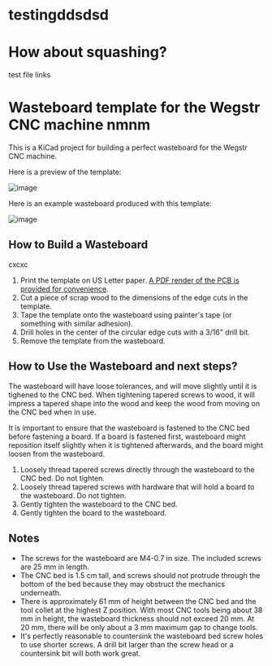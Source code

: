 # testingddsdsd

# How about squashing?
test file links

# Wasteboard template for the Wegstr CNC machine nmnm

This is a KiCad project for building a perfect wasteboard for the Wegstr CNC machine.

Here is a preview of the template:

![image](https://user-images.githubusercontent.com/820984/121825921-e75a0180-cc69-11eb-842d-b607f34cf5ca.png)

Here is an example wasteboard produced with this template:

![image](https://user-images.githubusercontent.com/820984/121826411-5b95a480-cc6c-11eb-905b-65e3aeb3ab73.png)

## How to Build a Wasteboard
cxcxc
1. Print the template on US Letter paper.  [A PDF render of the PCB is provided for convenience](https://raw.githubusercontent.com/synthead/wegstr-wasteboard/master/wegstr-wasteboard.pdf).
1. Cut a piece of scrap wood to the dimensions of the edge cuts in the template.
1. Tape the template onto the wasteboard using painter's tape (or something with similar adhesion).
1. Drill holes in the center of the circular edge cuts with a 3/16" drill bit.
1. Remove the template from the wasteboard.

## How to Use the Wasteboard and next steps?

The wasteboard will have loose tolerances, and will move slightly until it is tighened to the CNC bed.  When tightening tapered screws to wood, it will impress a tapered shape into the wood and keep the wood from moving on the CNC bed when in use.

It is important to ensure that the wasteboard is fastened to the CNC bed before fastening a board.  If a board is fastened first, wasteboard might reposition itself slightly when it is tightened afterwards, and the board might loosen from the wasteboard.

1. Loosely thread tapered screws directly through the wasteboard to the CNC bed.  Do not tighten.
1. Loosely thread tapered screws with hardware that will hold a board to the wasteboard.  Do not tighten.
1. Gently tighten the wasteboard to the CNC bed.
1. Gently tighten the board to the wasteboard.

## Notes

- The screws for the wasteboard are M4-0.7 in size.  The included screws are 25 mm in length.
- The CNC bed is 1.5 cm tall, and screws should not protrude through the bottom of the bed because they may obstruct the mechanics underneath.
- There is approximately 61 mm of height between the CNC bed and the tool collet at the highest Z position.  With most CNC tools being about 38 mm in height, the wasteboard thickness should not exceed 20 mm.  At 20 mm, there will be only about a 3 mm maximum gap to change tools.
- It's perfectly reasonable to countersink the wasteboard bed screw holes to use shorter screws.  A drill bit larger than the screw head or a countersink bit will both work great.
